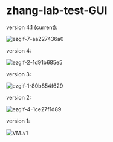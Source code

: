 # zhang-lab-test-GUI

version 4.1 (current):

![ezgif-7-aa227436a0](https://github.com/rcsmyth/zhang-lab-test-GUI/assets/56563089/51c80b82-8ca1-47bd-bb69-6886459fb57c)


version 4:

![ezgif-2-1d91b685e5](https://github.com/rcsmyth/zhang-lab-test-GUI/assets/56563089/83c28d40-6a13-412b-af39-5531945ecd78)


version 3:

![ezgif-1-80b854f629](https://github.com/rcsmyth/zhang-lab-test-GUI/assets/56563089/0d2e1acd-f33f-4d85-be69-63002260273f)

version 2:

![ezgif-4-1ce27f1d89](https://github.com/rcsmyth/zhang-lab-test-GUI/assets/56563089/0307fc72-a5a8-4ba8-872d-3d3b2fe16d3a)

version 1:

![VM_v1](https://github.com/rcsmyth/zhang-lab-test-GUI/assets/56563089/bcb396e7-c24f-494a-9d82-400465f1ae0e)
